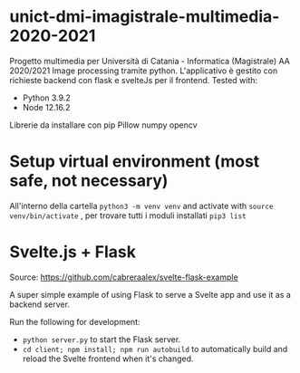 # unict-dmi-imagistrale-multimedia-2020-2021
Progetto multimedia per Università di Catania - Informatica (Magistrale) AA 2020/2021
Image processing tramite python. L'applicativo è gestito con richieste backend con flask e svelteJs per il frontend.
Tested with:

- Python 3.9.2
- Node 12.16.2

Librerie da installare con pip
Pillow
numpy
opencv

# Setup virtual environment (most safe, not necessary)
All'interno della cartella `python3 -m venv venv` and activate with `source venv/bin/activate` , per trovare tutti i moduli installati `pip3 list`

# Svelte.js + Flask
Source:  https://github.com/cabreraalex/svelte-flask-example

A super simple example of using Flask to serve a Svelte app and use it as a backend server.

Run the following for development:

- `python server.py` to start the Flask server.
- `cd client; npm install; npm run autobuild` to automatically build and reload the Svelte frontend when it's changed.
